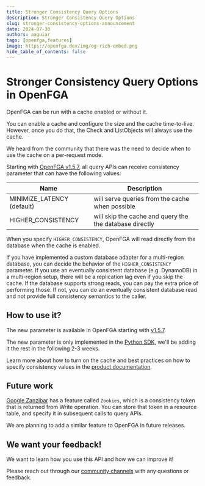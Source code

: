 ```yaml
---
title: Stronger Consistency Query Options
description: Stronger Consistency Query Options
slug: stronger-consistency-options-announcement
date: 2024-07-30
authors: aaguiar
tags: [openfga,features]
image: https://openfga.dev/img/og-rich-embed.png
hide_table_of_contents: false
---
```

# Stronger Consistency Query Options in OpenFGA

OpenFGA can be run with a cache enabled or without it.

You can enable a cache and configure the size and the cache time-to-live. However, once you do that, the Check and ListObjects will always use the cache.

We heard from the community that there was the need to decide when to use the cache on a per-request mode.

Starting with [OpenFGA v1.5.7](https://github.com/openfga/openfga/releases/tag/v1.5.7), all query APIs can receive consistency parameter that can have the following values:

| Name                        | Description                                                                                                   |  
|-----------------------------|---------------------------------------------------------------------------------------------------------------|
| MINIMIZE_LATENCY (default)  | <ProductName format={ProductNameFormat.ShortForm}/> will serve queries from the cache when possible           | 
| HIGHER_CONSISTENCY          | <ProductName format={ProductNameFormat.ShortForm}/> will skip the cache and query the the database directly   |

When you specify `HIGHER_CONSISTENCY`, OpenFGA will read directly from the database when the cache is enabled. 

If you have implemented a custom database adapter for a multi-region database, you can decide the behavior of the `HIGHER_CONSISTENCY` parameter. If you use an eventually consistent database (e.g. DynamoDB) in a multi-region setup, there will be a replication lag even if you skip the cache. If the database supports strong reads, you can pay the extra price of performing those. If not, you can do an eventually consistent database read and not provide full consistency semantics to the caller.

## How to use it?

The new parameter is available in OpenFGA starting with [v1.5.7](https://github.com/openfga/openfga/releases/tag/v1.5.7).

The new parameter is only implemented in the [Python SDK](https://github.com/openfga/python-sdk/), we'll be adding it the rest in the following 2-3 weeks.

Learn more about how to turn on the cache and best practices on how to specify consistency values in the [product documentation](https://openfga.dev/docs/interacting/consistency).

## Future work

[Google Zanzibar](https://zanzibar.academy) has a feature called `Zookies`, which is a consistency token that is returned from Write operation. You can store that token in a resource table, and specify it in subsequent calls to query APIs. 

We are planning to add a similar feature to OpenFGA in future releases.

## We want your feedback!

We want to learn how you use this API and how we can improve it!

Please reach out through our [community channels](https://openfga.dev/community) with any questions or feedback.
